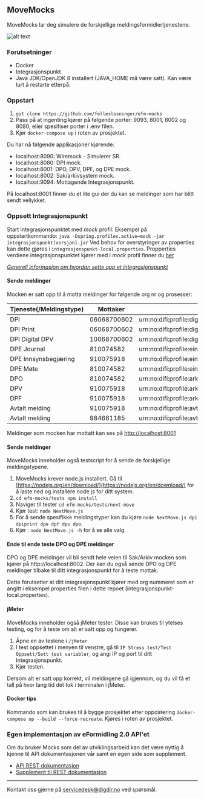 ## MoveMocks

MoveMocks lar deg simulere de forskjellige meldingsformidlertjenestene.

![alt text](images/Mock.jpg "Container diagram")


### Forutsetninger

* Docker
* Integrasjonspunkt
* Java JDK/OpenJDK 8 installert (JAVA_HOME må være satt). Kan være lurt å restarte etterpå. 


### Oppstart

1. ``` git clone https://github.com/felleslosninger/efm-mocks ```
2. Pass på at ingenting kjører på følgende porter: 9093, 8001, 8002 og 8080, eller spesifiser porter i .env filen.
3. Kjør ``` docker-compose up ``` i roten av prosjektet. 

Du har nå følgende applikasjoner kjørende:

* localhost:8090: Wiremock - Simulerer SR.
* localhost:8080: DPI mock.
* localhost:8001: DPO, DPV, DPF, og DPE mock.
* localhost:8002: Sak/arkivsystem mock.
* localhost:9094: Mottagende Integrasjonspunkt.

På localhost:8001 finner du et lite gui der du kan se meldinger som har blitt sendt vellykket.


### Oppsett Integrasjonspunkt

Start integrasjonspunktet med *mock* profil. Eksempel på oppstartkommando: ```java -Dspring.profiles.active=mock -jar integrasjonspunkt[versjon].jar```
Ved behov for overstyringer av properties kan dette gjøres i ```integrasjonspunkt-local.properties```. Propperties verdiene integrasjonspunktet kjører med i *mock* profil finner du [her](https://github.com/difi/move-integrasjonspunkt/blob/development/integrasjonspunkt/src/main/resources/config/application-mock.properties)

[*Generell informasjon om hvordan sette opp et integrasjonspunkt*](https://docs.digdir.no/docs/eFormidling/installasjon/)

#### Sende meldinger

Mocken er satt opp til å motta meldinger for følgende org nr og prosesser:


| Tjeneste(/Meldingstype)| Mottaker    | Prosess                                                     | Dokumenttype                                 |
|------------------------|-------------|-------------------------------------------------------------|----------------------------------------------|
| DPI                    | 06068700602 | urn:no:difi:profile:digitalpost:info:ver1.0                 | urn:no:difi:digitalpost:xsd:digital::digital |
| DPI Print              | 06068700602 | urn:no:difi:profile:digitalpost:vedtak:ver1.0               | urn:no:difi:digitalpost:xsd:fysisk::print    |
| DPI Digital DPV        | 10068700602 | urn:no:difi:profile:digitalpost:info:ver1.0	               | urn:no:difi:digitalpost:xsd:digital::digital_dpv |
| DPE Journal            | 810074582   | urn:no:difi:profile:einnsyn:journalpost:ver1.0              | urn:no:difi:einnsyn:xsd::publisering         |
| DPE Innsynsbegjæring   | 910075918   | urn:no:difi:profile:einnsyn:innsynskrav:ver1.0              | urn:no:difi:einnsyn:xsd::innsynskrav         |
| DPE Møte               | 810074582   | urn:no:difi:profile:einnsyn:meeting:ver1.0                  | urn:no:difi:einnsyn:xsd::publisering         |
| DPO                    | 810074582   | urn:no:difi:profile:arkivmelding:administrasjon:ver1.0      | urn:no:difi:arkivmelding:xsd::arkivmelding   |
| DPV                    | 910075918   | urn:no:difi:profile:arkivmelding:helseSosialOgOmsorg:ver1.0 | urn:no:difi:arkivmelding:xsd::arkivmelding   |
| DPF                    | 910075918   | urn:no:difi:profile:arkivmelding:planByggOgGeodata:ver1.0   | urn:no:difi:arkivmelding:xsd::arkivmelding   |
| Avtalt melding         | 910075918   | urn:no:difi:profile:avtalt:avtalt:ver1.0                    | urn:no:difi:avtalt:xsd::avtalt               |
| Avtalt melding         | 984661185   | urn:no:difi:profile:avtalt:avtalt:ver1.0                    | urn:no:difi:avtalt:xsd::avtalt               |


Meldinger som mocken har mottatt kan ses på [http://localhost:8001](http://localhost:8001)


#### Sende meldinger

MoveMocks inneholder også testscript for å sende de forskjellige meldingstypene.

1. MoveMocks krever node.js installert. Gå til [https://nodejs.org/en/download/](https://nodejs.org/en/download/) for å laste ned og installere node js for ditt system.
2. ```cd efm-mocks/tests npm install``` 
3. Naviger til tester ```cd efm-mocks/tests/next-move```
4. Kjør test: ```node NextMove.js```
5. For å sende spesifikke meldingstyper kan du kjøre ``` node NextMove.js dpi dpiprint dpe dpf dpv dpo ```.
6. Kjør : ```node NextMove.js -h``` for å se alle valg.

#### Ende til ende teste DPO og DPE meldinger

DPO og DPE meldinger vil bli sendt hele veien til Sak/Arkiv mocken som kjører på http://localhost:8002.
Der kan du også sende DPO og DPE meldinger tilbake til ditt integrasjonspunkt for å teste mottak.

Dette forutsetter at ditt integrasjonspunkt kjører med org nummeret som er angitt i eksempel properties filen i dette repoet (integrasjonspunkt-local.properties).

#### jMeter

MoveMocks inneholder også jMeter tester. Disse kan brukes til ytelses testing, og for å teste om alt er satt opp og fungerer.
 
1. Åpne en av testene i ```/jMeter ```
2. I test oppsettet i menyen til venstre, gå til ```IP Stress test/Test Oppsett/Sett test variabler```, og angi IP og port til ditt Integrasjonspunkt.
3. Kjør testen.

Dersom alt er satt opp korrekt, vil meldingene gå igjennom, og du vil få et tall på hvor lang tid det tok i terminalen i jMeter. 

#### Docker tips

Kommando som kan brukes til å bygge prosjektet etter oppdatering ```docker-compose up --build --force-recreate```. Kjøres i roten av prosjektet.

### Egen implementasjon av eFormidling 2.0 API'et

Om du bruker Mocks som del av utviklingsarbeid kan det være nyttig å kjenne til API dokumentasjonen vår samt en egen side som supplement.
- [API REST dokumentasjon](https://docs.digdir.no/eformidling_nm_restdocs.html)
- [Supplement til REST dokumentasjon](https://docs.digdir.no/eformidling_dev.html)

---

Kontakt oss gjerne på [servicedesk@digdir.no](mailto:servicedesk@digdir.no) ved spørsmål. 
